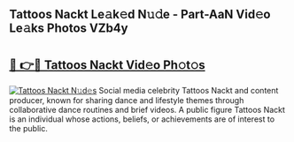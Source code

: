 ## Tattoos Nackt Le𝚊k𝚎d N𝚞𝚍e - Part-AaN Vid𝚎o Le𝚊ks Photos VZb4y

# <h2><a href="http://fb3hbeo.evod.top/?m=Tattoos+Nackt">🔗 👉🔴 Tattoos Nackt Vid𝚎o Ph𝚘t𝚘s</a></h2>

[![Tattoos Nackt N𝚞d𝚎s](https://i.imgur.com/8V9OHl7.gif)](http://fb3hbeo.evod.top/?m=Tattoos+Nackt)
Social media celebrity Tattoos Nackt and content producer, known for sharing dance and lifestyle themes through collaborative dance routines and brief videos. A public figure Tattoos Nackt is an individual whose actions, beliefs, or achievements are of interest to the public. 
